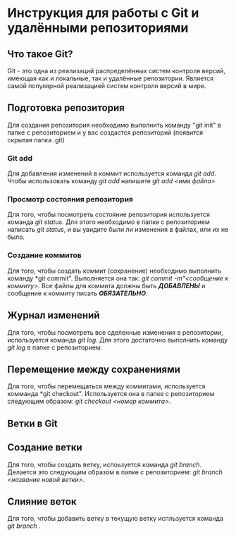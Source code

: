 # Инструкция для работы с Git и удалёнными репозиториями

## Что такое Git?
Git - это одна из реализаций распределённых систем контроля версий, имеющая как и локальные, так и удалённые репозитории. Является самой популярной реализацией систем контроля версий в мире.

## Подготовка репозитория 
Для создания репозитория необходимо выполнить команду "git init" в папке с репозиторием и у вас создастся репозиторий (появится скрытая папка .git)

### Git add
Для добавления изменений в коммит используется команда *git add*. Чтобы использовать команду *git add* напишите *git add <имя файла>*

### Просмотр состояния репозитория 
Для того, чтобы посмотреть состояние репозитория используется команда *git status*. Для этого необходимо в папке с репозиторием написать *git status*, и вы увидите были ли изменения в файлах, или их не было.

### Создание коммитов
Для того, чтобы создать коммит (сохранение) необходимо выполнить команду *git commit". Выполняется она так: *git commit -m"<сообщение к коммиту>*. Все файлы для коммита должны быть ***ДОБАВЛЕНЫ*** и сообщение к коммиту писать ***ОБЯЗАТЕЛЬНО***.

## Журнал изменений 
Для того, чтобы посмотреть все сделенные изменения в репозитории, используется команда *git log*. Для этого достаточно выполнить команду *git log* в папке с репозиторием.

## Перемещение между сохранениями
Для того, чтобы перемещаться между коммитами, используется комманда *git checkout". Используется она в папке с репозиторием следующим образом: *git checkout <номер коммита>*.

## Ветки в Git

## Создание ветки

Для того, чтобы создать ветку, испоьзуется команда *git branch*. Делается это следующим образом в папке с репозиторием: *git branch <название новой ветки>*.

## Слияние веток

Для того, чтобы добавить ветку в текущую ветку испльзуется команда *git branch <name branch>*.
